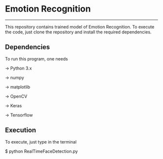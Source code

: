 Emotion Recognition
====================

----------------------------------------------------------------------------------------------------------------------------------------------------
This repository contains trained model of Emotion Recognition. To execute the code, just clone the repository and install the required dependencies. 


## Dependencies

To run this program, one needs

-> Python 3.x

-> numpy

-> matplotlib

-> OpenCV

-> Keras

-> Tensorflow 


## Execution
To execute, just type in the terminal

$ python RealTimeFaceDetection.py